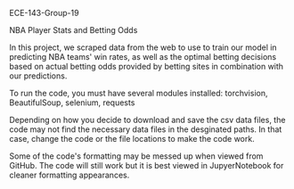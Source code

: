 ECE-143-Group-19

NBA Player Stats and Betting Odds

In this project, we scraped data from the web to use to train our model in predicting NBA
teams' win rates, as well as the optimal betting decisions based on actual betting odds
provided by betting sites in combination with our predictions.


To run the code, you must have several modules installed:
torchvision,
BeautifulSoup,
selenium,
requests


Depending on how you decide to download and save the csv data files,
the code may not find the necessary data files in the desginated paths.
In that case, change the code or the file locations to make the code work.


Some of the code's formatting may be messed up when viewed from GitHub. The code will
still work but it is best viewed in JupyerNotebook for cleaner formatting appearances.

